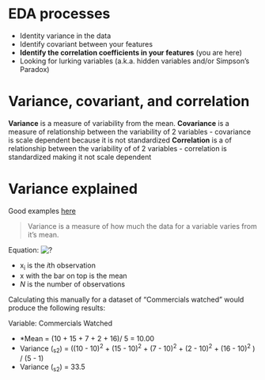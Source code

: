 # EDA processes
- Identity variance in the data
- Identify covariant between your features
- **Identify the correlation coefficients in your features** (you are here)
- Looking for lurking variables (a.k.a. hidden variables and/or Simpson’s Paradox)

# Variance, covariant, and correlation 
**Variance** is a measure of variability from the mean. 
**Covariance** is a measure of relationship between the variability of 2 variables - covariance is scale dependent because it is not standardized
**Correlation** is a of relationship between the variability of of 2 variables - correlation is standardized making it not scale dependent

# Variance explained
Good examples [here](https://www.pythonfordatascience.org/variance-covariance-correlation/)
> Variance is a measure of how much the data for a variable varies from it’s mean. 

Equation:
![?](https://i.imgur.com/GCQ12wE_d.jpg?maxwidth=640&shape=thumb&fidelity=medium)
- x<sub>i</sub> is the *i*th observation
- x with the bar on top is the mean
- *N* is the number of observations

Calculating this manually for a dataset of “Commercials watched” would produce the following results:

Variable: Commercials Watched
- *Mean = (10 + 15 + 7 + 2 + 16)/ 5 = 10.00
- Variance (<sub>s2</sub>) = ((10 - 10)<sup>2</sup> + (15 - 10)<sup>2</sup> + (7 - 10)<sup>2</sup> + (2 - 10)<sup>2</sup> + (16 - 10)<sup>2</sup> ) / (5 - 1)
-  Variance (<sub>s2</sub>) = 33.5
